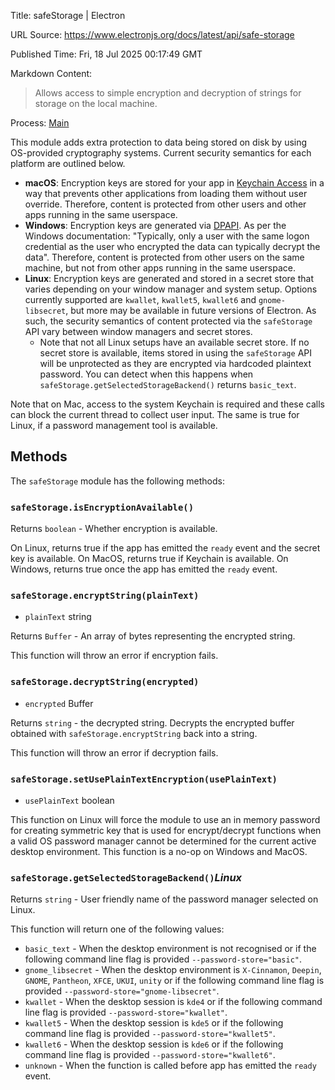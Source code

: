 Title: safeStorage | Electron

URL Source: https://www.electronjs.org/docs/latest/api/safe-storage

Published Time: Fri, 18 Jul 2025 00:17:49 GMT

Markdown Content:
> Allows access to simple encryption and decryption of strings for storage on the local machine.

Process: [Main](https://www.electronjs.org/docs/latest/glossary#main-process)

This module adds extra protection to data being stored on disk by using OS-provided cryptography systems. Current security semantics for each platform are outlined below.

*   **macOS**: Encryption keys are stored for your app in [Keychain Access](https://support.apple.com/en-ca/guide/keychain-access/kyca1083/mac) in a way that prevents other applications from loading them without user override. Therefore, content is protected from other users and other apps running in the same userspace.
*   **Windows**: Encryption keys are generated via [DPAPI](https://learn.microsoft.com/en-us/windows/win32/api/dpapi/nf-dpapi-cryptprotectdata). As per the Windows documentation: "Typically, only a user with the same logon credential as the user who encrypted the data can typically decrypt the data". Therefore, content is protected from other users on the same machine, but not from other apps running in the same userspace.
*   **Linux**: Encryption keys are generated and stored in a secret store that varies depending on your window manager and system setup. Options currently supported are `kwallet`, `kwallet5`, `kwallet6` and `gnome-libsecret`, but more may be available in future versions of Electron. As such, the security semantics of content protected via the `safeStorage` API vary between window managers and secret stores.
    *   Note that not all Linux setups have an available secret store. If no secret store is available, items stored in using the `safeStorage` API will be unprotected as they are encrypted via hardcoded plaintext password. You can detect when this happens when `safeStorage.getSelectedStorageBackend()` returns `basic_text`.

Note that on Mac, access to the system Keychain is required and these calls can block the current thread to collect user input. The same is true for Linux, if a password management tool is available.

Methods[​](https://www.electronjs.org/docs/latest/api/safe-storage#methods "Direct link to Methods")
----------------------------------------------------------------------------------------------------

The `safeStorage` module has the following methods:

### `safeStorage.isEncryptionAvailable()`[​](https://www.electronjs.org/docs/latest/api/safe-storage#safestorageisencryptionavailable "Direct link to safestorageisencryptionavailable")

Returns `boolean` - Whether encryption is available.

On Linux, returns true if the app has emitted the `ready` event and the secret key is available. On MacOS, returns true if Keychain is available. On Windows, returns true once the app has emitted the `ready` event.

### `safeStorage.encryptString(plainText)`[​](https://www.electronjs.org/docs/latest/api/safe-storage#safestorageencryptstringplaintext "Direct link to safestorageencryptstringplaintext")

*   `plainText` string

Returns `Buffer` - An array of bytes representing the encrypted string.

This function will throw an error if encryption fails.

### `safeStorage.decryptString(encrypted)`[​](https://www.electronjs.org/docs/latest/api/safe-storage#safestoragedecryptstringencrypted "Direct link to safestoragedecryptstringencrypted")

*   `encrypted` Buffer

Returns `string` - the decrypted string. Decrypts the encrypted buffer obtained with `safeStorage.encryptString` back into a string.

This function will throw an error if decryption fails.

### `safeStorage.setUsePlainTextEncryption(usePlainText)`[​](https://www.electronjs.org/docs/latest/api/safe-storage#safestoragesetuseplaintextencryptionuseplaintext "Direct link to safestoragesetuseplaintextencryptionuseplaintext")

*   `usePlainText` boolean

This function on Linux will force the module to use an in memory password for creating symmetric key that is used for encrypt/decrypt functions when a valid OS password manager cannot be determined for the current active desktop environment. This function is a no-op on Windows and MacOS.

### `safeStorage.getSelectedStorageBackend()`_Linux_[​](https://www.electronjs.org/docs/latest/api/safe-storage#safestoragegetselectedstoragebackend-linux "Direct link to safestoragegetselectedstoragebackend-linux")

Returns `string` - User friendly name of the password manager selected on Linux.

This function will return one of the following values:

*   `basic_text` - When the desktop environment is not recognised or if the following command line flag is provided `--password-store="basic"`.
*   `gnome_libsecret` - When the desktop environment is `X-Cinnamon`, `Deepin`, `GNOME`, `Pantheon`, `XFCE`, `UKUI`, `unity` or if the following command line flag is provided `--password-store="gnome-libsecret"`.
*   `kwallet` - When the desktop session is `kde4` or if the following command line flag is provided `--password-store="kwallet"`.
*   `kwallet5` - When the desktop session is `kde5` or if the following command line flag is provided `--password-store="kwallet5"`.
*   `kwallet6` - When the desktop session is `kde6` or if the following command line flag is provided `--password-store="kwallet6"`.
*   `unknown` - When the function is called before app has emitted the `ready` event.
